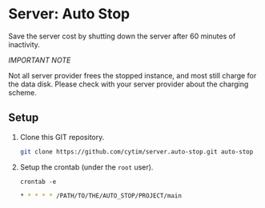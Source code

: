 # Server: Auto Stop

Save the server cost by shutting down the server after 60 minutes of inactivity.

*IMPORTANT NOTE*

Not all server provider frees the stopped instance, and most still charge for
the data disk. Please check with your server provider about the charging scheme.

## Setup

1. Clone this GIT repository.

   ```sh
   git clone https://github.com/cytim/server.auto-stop.git auto-stop
   ```

2. Setup the crontab (under the `root` user).

   ```ssh
   crontab -e
   ```

   ```sh
   * * * * * /PATH/TO/THE/AUTO_STOP/PROJECT/main
   ```

